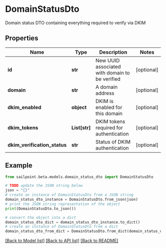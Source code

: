 # DomainStatusDto

Domain status DTO containing everything required to verify via DKIM

## Properties

Name | Type | Description | Notes
------------ | ------------- | ------------- | -------------
**id** | **str** | New UUID associated with domain to be verified | [optional] 
**domain** | **str** | A domain address | [optional] 
**dkim_enabled** | **object** | DKIM is enabled for this domain | [optional] 
**dkim_tokens** | **List[str]** | DKIM tokens required for authentication | [optional] 
**dkim_verification_status** | **str** | Status of DKIM authentication | [optional] 

## Example

```python
from sailpoint.beta.models.domain_status_dto import DomainStatusDto

# TODO update the JSON string below
json = "{}"
# create an instance of DomainStatusDto from a JSON string
domain_status_dto_instance = DomainStatusDto.from_json(json)
# print the JSON string representation of the object
print(DomainStatusDto.to_json())

# convert the object into a dict
domain_status_dto_dict = domain_status_dto_instance.to_dict()
# create an instance of DomainStatusDto from a dict
domain_status_dto_from_dict = DomainStatusDto.from_dict(domain_status_dto_dict)
```
[[Back to Model list]](../README.md#documentation-for-models) [[Back to API list]](../README.md#documentation-for-api-endpoints) [[Back to README]](../README.md)


